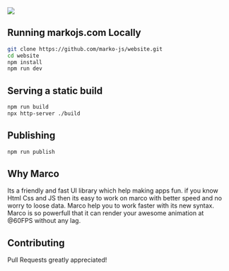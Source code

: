 <img src="https://user-images.githubusercontent.com/1958812/62652399-2a314c80-b910-11e9-883b-196686708979.png"/>

## Running markojs.com Locally

``` bash
git clone https://github.com/marko-js/website.git
cd website
npm install
npm run dev
```

## Serving a static build

```bash
npm run build
npx http-server ./build
```

## Publishing

```bash
npm run publish
```

## Why Marco
Its a friendly and fast UI library which help making apps fun.
if you know Html Css and JS then its easy to work on marco with better speed and no worry to loose data. 
Marco help you to work faster with its new syntax.
Marco is so powerfull that it can render your awesome animation at @60FPS without any lag.

## Contributing

Pull Requests greatly appreciated!

